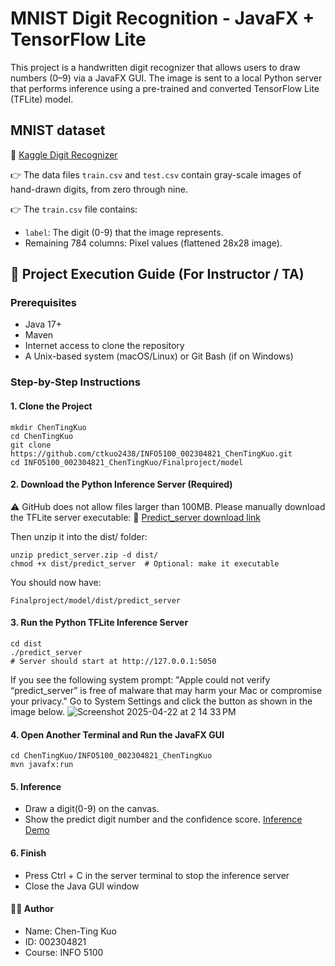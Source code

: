# MNIST Digit Recognition - JavaFX + TensorFlow Lite

This project is a handwritten digit recognizer that allows users to draw numbers (0–9) via a JavaFX GUI. The image is sent to a local Python server that performs inference using a pre-trained and converted TensorFlow Lite (TFLite) model.

## MNIST dataset

🔗 [Kaggle Digit Recognizer](https://www.kaggle.com/competitions/digit-recognizer/overview)

👉 The data files `train.csv` and `test.csv` contain gray-scale images of hand-drawn digits, from zero through nine.

👉 The `train.csv` file contains:
- `label`: The digit (0-9) that the image represents.
- Remaining 784 columns: Pixel values (flattened 28x28 image).

## 🚀 Project Execution Guide (For Instructor / TA)

### Prerequisites
- Java 17+
- Maven
- Internet access to clone the repository
- A Unix-based system (macOS/Linux) or Git Bash (if on Windows)

### Step-by-Step Instructions

#### 1. Clone the Project

```
mkdir ChenTingKuo
cd ChenTingKuo
git clone https://github.com/ctkuo2438/INFO5100_002304821_ChenTingKuo.git
cd INFO5100_002304821_ChenTingKuo/Finalproject/model
```
#### 2. Download the Python Inference Server (Required)

⚠️ GitHub does not allow files larger than 100MB.
Please manually download the TFLite server executable:
🔗 [Predict_server download link](https://drive.google.com/file/d/1xvq_X0NxtxDpyRFEeoL05AlA6CV__moU/view?usp=drive_link)

Then unzip it into the dist/ folder:
```
unzip predict_server.zip -d dist/
chmod +x dist/predict_server  # Optional: make it executable
```
You should now have:
```
Finalproject/model/dist/predict_server
```
#### 3. Run the Python TFLite Inference Server
```
cd dist
./predict_server
# Server should start at http://127.0.0.1:5050

```
If you see the following system prompt: "Apple could not verify “predict_server” is free of malware that may harm your Mac or compromise your privacy."
Go to System Settings and click the button as shown in the image below.
![Screenshot 2025-04-22 at 2 14 33 PM](https://github.com/user-attachments/assets/823ed7a8-a30b-44e3-a8ef-95b309c88ab0)

#### 4. Open Another Terminal and Run the JavaFX GUI
```
cd ChenTingKuo/INFO5100_002304821_ChenTingKuo
mvn javafx:run
```
#### 5. Inference
- Draw a digit(0-9) on the canvas.
- Show the predict digit number and the confidence score.
[Inference Demo](https://drive.google.com/drive/folders/1PYl1CNd5Loe5H7hwOygpG5vszh7OxzJW?usp=drive_link)

#### 6. Finish
- Press Ctrl + C in the server terminal to stop the inference server
- Close the Java GUI window


#### 👨‍💻 Author
- Name: Chen-Ting Kuo
- ID: 002304821
- Course: INFO 5100
